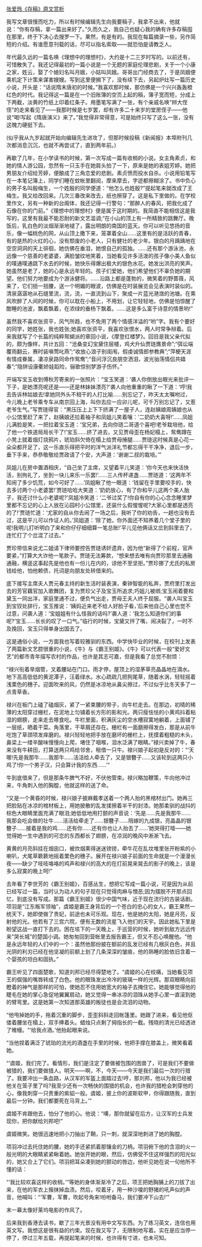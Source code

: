 [张爱玲《存稿》原文赏析](https://www.vrrw.net/wx/9925.html)

我写文章很慢而吃力，所以有时候编辑先生向我要稿子，我拿不出来，他就说：“你有存稿，拿一篇出来好了。”久而久之，我自己也疑心我的确有许多存稿囤在那里，终于下决心去搜罗一下。果然，有是有的。我现在每篇摘录一些，另作简短的介绍。有谁愿意刊载的话，尽可以指名索取——就恐怕是请教乏人。

年代最久远的一篇名唤《理想中的理想村》，大约是十二三岁时写的。以前还有，可惜散失了。我还记得最初的一篇小说是一个无题的家庭伦理悲剧，关于一个小康之家，姓云，娶了个媳妇名叫月娥，小姑叫凤娥。哥哥出门经商去了，于是凤娥便乘机定下计策来谋害嫂嫂。写到这里便搁下了，没有续下去，另起炉灶写一篇历史小说，开头是：“话说隋末唐初的时候。”我喜欢那时候，那仿佛是一个兴兴轰轰橙红色的时代。我记得这一篇是在一个旧账簿的空页上起的稿，簿子宽而短，分成上下两截，淡黄的竹纸上印着红条子。用墨笔写满了一张，有个亲戚名唤“辫大侄侄”的走来看见了——我那时候是七岁罢，却有许多二十来岁的堂房侄子——他说“喝!写起《隋唐演义》来了。”我觉得非常得意，可是始终只写了这么一张，没有这魄力硬挺下去。

(似乎我从九岁起就开始向编辑先生进攻了，但那时候投稿《新闻报》本埠附刊几次都消息沉沉，也就不再尝试了，直到两年前。)



再歇了几年，在小学读书的时候，第一次写成一篇有收梢的小说。女主角素贞，和她的情人游公园，忽然有一只玉手在她肩头拍了一下，原来是她的表姐芳婷。她把男朋友介绍给芳婷，便酿成了三角恋爱的悲剧。素贞愤而投水自杀。小说用铅笔写在一本笔记簿上，同学们睡在蚊帐里翻阅，摩来摩去，字迹都擦糊涂了。书中负心的男子名叫殷梅生，一个姓殷的同学便道：“他怎么也姓殷?”提起笔来就改成了王梅生。我又给改回来。几次三番改来改去，纸也擦穿了。这是私下里做的。在学校里作文，另有一种新的台阁体，我还记得一行警句：“那醉人的春风，把我化成了石像在你的门前。”《理想中的理想村》便是属于这时期的。我简直不能相信这是我写的，这里有我最不能忍耐的新文艺滥调;“在小山的顶上有一所精致的跳舞厅。晚饭后，乳白色的淡烟渐渐地褪了，露出明朗的南国的蓝天。你可以听见悠扬的音乐，像一幅桃色的网，从山顶上撒下来，笼罩着全山……这里有的是活跃的青春，有的是热的火红的心，没有颓废的小老人，只有健壮的老少年。银白的月踽踽地在空空洞洞的天上徘徊，她仿佛在垂泪，她恨自己的孤独。……还有那个游泳池，永远像一个慈善的老婆婆，满脸皱纹地笑着，当她看见许多活泼的孩子像小美人鱼似的噗通噗通跳下水去的时候，她快乐得爆出极大的银色水花。她发出洪亮的笑声。她虽然是老了，她的心是永远年轻的。孩子们爱她，他们希望他们不辜负她的期望。他们努力地要成为个游泳健将。……沿路上都是蓬勃的，微笑着的野蔷薇，风来了，它们扭一扭腰，送一个明媚的眼波，仿佛是在时装展览会见表演时装似的。清泉潺潺地从石缝里流，流，流，一直流到山下，聚成一片蓝光滟潋的池塘。在熏风吹醉了人间的时候，你可以耽在小船上，不用划，让它轻轻地，仿佛是怕惊醒了酣睡的池波，飘着飘着，在浓绿的垂杨下飘着。……这是多么富于诗意的情景哟!”

虽然我不喜欢张资平，风气所趋，也不免用了两个情感洋溢的“哟”字。我有个要好的同学，她姓张，我也姓张;她喜欢张资平，我喜欢张恨水，两人时常争辩着。后来我就写了个长篇的纯粹鸳蝴派的章回小说，《摩登红楼梦》。回目是我父亲代拟的，颇为像样，共计五回：“沧桑变幻宝黛住层楼，鸡犬升仙贾琏膺景命”;“弭讼端覆雨翻云，赛时装嗔莺叱燕”;“收放心浪子别闺闱，假虔诚情郎参教典”;“萍梗天涯有情成眷属，凄凉泉路同命作鸳鸯”;“音问浮沉良朋空洒泪，波光骀荡情侣共嬉春”;“隐阱设康衢娇娃蹈险，骊歌惊别梦游子伤怀。”

开端写宝玉收到傅秋芳寄来的一张照片：“宝玉笑道：‘袭人你倒放出眼光来批评一下子，是她漂亮呢还是——还是林妹妹漂亮?’袭人向他重重的瞅了一下道：‘哼!我去告诉林姑娘去!拿她同外头不相干的人打比喻……别忘记了，昨天太太嘱咐过，今儿晚上老爷乘专车从南京回上海，叫你去应一应卯儿呢，可千万别忘记了，又惹老爷生气。”写贾琏得官：“黑压压上上下下挤满了一屋子人，连赵姨娘周姨娘也从小公馆里赶了来了，赵姨娘还拉着袖子和凤姐儿笑着嚷：‘二奶奶大喜呀!’……凤姐儿满脸是笑，一把拉着宝玉道：‘宝兄弟，去向你琏二哥道个喜吧!老爷栽培他，给了他一个铁道局局长干了!’宝玉……挤了进去，又见贾母歪在杨妃榻上，鸳鸯蹲在小凳上就着烟灯烧鸦片，琥珀斜欠倚在榻上给贾母捶腿……贾琏这时候真是心花一朵朵都开足了，这一乐直乐得把平时的洋气派洋礼节都忘得干干净净，退后一步，垂下手来，恭恭敬敬给贾政请了个安，大声道：‘谢谢二叔的栽培。’”

凤姐儿在房中置酒相庆，“自己坐了主席，又望着平儿笑道：‘你今天也来快活快活，别拘礼了，坐到一块儿来乐一乐罢!’……三人传杯递盏……贾琏道：‘这两年不知闹了多少饥荒，如今可好了……’凤姐瞅了他一眼道：‘钱留在手里要咬手的，快去多讨两个小老婆罢!’贾琏哈哈大笑道：‘奶奶放心，有了你和平儿这两个美人胎子，我还讨什么小老婆呢?’凤姐冷笑道：‘二爷过奖了!你自有你的心心念念睡里梦里都不忘记的心上人放在沁园村小公馆里，还装什么假惺惺呢?大家心里都是透亮的了!’贾琏忙道：‘尤家的自从你去闹了一场之后，我听了你的劝告，一趟也没有去过，这是平儿可以作证人的。’凤姐道：‘除了她，你外面还不知养着几个堂子里的呢!我明儿打听明白了来和你仔仔细细算一笔总账!’平儿见他俩话又岔到斜里去了，连忙打了个岔混了过去。”

贾珍带信来说尤二姐请下律师要控告贾琏诱奸遗弃，因为他“新得了个前程，官声要紧，”打算大大诈他一笔款子。贾琏无法筹款，“想来想去唯有向贾珍那里去通融通融，横竖这事起先是他也有一份儿在内的，谅他不至坚拒。”贾珍挪了尤氏的私房钱给他，怕他赖债，托词是向朋友处转借来的。

底下接写主席夫人贾元春主持的新生活时装表演，秦钟智能的私奔，贾府里打发出去的芳官藕官加入歌舞团，复为贾珍父子及宝玉所追求;巧姐儿被绑;宝玉闹着要和黛玉一同出洋，家庭里通不过，便负气出走，贾母王夫人终于屈服。“袭人叫宝玉到宝钗处辞行，宝玉推说：‘姨妈近来老不给人好脸子看，’后来他自己心里也觉不过意，问袭人道：‘宝姐姐有什么怪我的话吗?’袭人道：‘我怎么知道你们的事呢?’宝玉……长长的叹了一口气。”临行的时候，宝黛又拌了嘴，闹决裂了，一时不及挽回，宝玉只得单身出国去了。

这是通俗小说，一方面我也写着较雅驯的东西。中学快毕业的时候，在校刊上发表了两篇新文艺腔很重的小说，《牛》与《霸王别姬》。《牛》可以代表一般“爱好文艺”的都市青年描写农村的作品，也许是其志可嘉，但是我看了总觉不耐烦：

“禄兴衔着旱烟管，叉着腰站在门口。雨才停，屋顶上的湿茅草亮晶晶地在滴水。地下高高低低的黄泥潭子，汪着绿水。水心疏疏几把狗尾草，随着水涡，轻轻摇着浅栗色的穗子。迎面吹来的风，仍然是冰凉地从鼻尖擦过，不过似乎比冬天多了一点青草香。

禄兴在板门上磕了磕烟灰，紧了一紧束腰的带子，向牛栏走去。在那边，初晴的稀薄的太阳穿过栅栏，在泥地上匀铺着长方形的影和光。两只瘦怯怯的小黄鸡抖着粘湿的翅膀，走来走去啄食吃。牛栏里面，积满灰尘的空水槽寂寞地躺着，上面铺了一层纸，晒着干菜。角落里，干草屑还存在。栅栏有一面磨擦得发白，那是从前牛吃饱了草颈项发痒磨的。禄兴轻轻地把手放在磨坏的栅栏上，抚摸着粗糙的木头，鼻梁上一缕辛酸味慢慢向上爬，堵住了咽喉，泪水泛满了眼睛。”禄兴卖掉了牛，春来没有牛耕田，打算送两只鸡给邻舍，租借一只牛。禄兴娘子起初是反对的：“‘天哪!先是我那牛……我那牛……活活给人牵去了，又是银簪子……又该轮到这两只小鸡了!你一个男子汉，只会算计我的东西……’”

牛到底借来了，但是那条牛脾气不好，不伏他管束。禄兴略加鞭策，牛向他冲过来，牛角刺入他的胸膛，他就这样的送了命。

“又是一个黄昏的时候，禄兴娘子披麻戴孝送着一个两人抬的黑棺材出门。她再三把脸贴在冰凉的棺材板上，用她披散的乱发揉擦着半干的封漆。她那柔驯的战抖的棕色大眼睛里面充满了眼泪;她低低地用打颤的声音说：‘先是……先是我那牛……我那会吃会做的壮牛……活活给牵走了……银簪子……陪嫁的九成银，亮晶晶的银簪子……接着是我的鸡……还有你……还有你也让人抬去了……’她哭得打噎——她觉得她一生中遇到的可恋的东西都长了翅膀，在凉润的晚风中淅淅飞去。

黄黄的月亮斜挂在烟囱口，被炊烟熏得迷迷镑镑，牵牛花在乱坟堆里张开粉紫的小喇叭，犬尾草簌簌地摇着栗色的穗子。展开在禄兴娘子前面的生命就是一个漫漫长夜——缺少了吱吱咯咯的鸡声和禄兴的高大的在灯前晃来晃去的影子的晚上，该是多么寂寞的晚上呵!”

去年看了李世芳的《霸王别姬》，百感丛生，想把它写成一篇小说，可是因为从前已经写过一篇，当时认为动人的句子现在只觉得肉麻与憎恶;因为摆脱不开那点回忆，到底没有写成。那篇《霸王别姬》很少中国气味，近于现在流行的古装话剧。项羽是“江东叛军领袖”，虞姬是霸王身背后的一个苍白的忠心的女人，霸王果然一统天下，她即使做了贵妃，前途也未可乐观。现在，他是她的太阳，她是月亮，反射他的光。他若有了三宫六院，便有无数的流星飞入他们的天宇。因此她私下里是盼望这战一直打下去的。困在垓下的一天晚上，于巡营的时候，她听到敌方远远传来“哭长城”的楚国小调。她匆匆回到营帐里去报告霸王，但又不忍心唤醒他。“他是永远年轻的人们中的一个：虽然他那纷披在额前的乱发已经有几根灰白色，并且光阴的利刃已经在他坚凝的前额上划了几条深深的皱痕，他的熟睡的脸依旧含着一个婴孩的坦白和固执。”

霸王听见了四面楚歌，知道刘邦已经尽得楚地了。“虞姬的心在绞痛，当她看见项王的倔强的嘴唇转成了白色。他的眼珠发出冷冷的玻璃一样的光辉。那双眼睛向前瞪着的神气是那样的可怕，使她忍不住用她宽大的袖子去掩住它。她能够觉得他的睫毛在她的掌心急促地翼翼扇动，她又觉得一串冰凉的泪珠从她手心里一直滚到她的臂弯里。这是她第一次知道那英雄的叛徒也是会流泪的动物。

“他甩掉她的手，拖着沉重的脚步，歪歪斜斜走回帐篷里。她跟了进来，看见他伛偻着腰坐在榻上，双手捧着头。蜡烛只点剩了拇指长的一截。残晓的清光已经透进了帷幔。“‘给我点酒。’他抬起眼来说。

“当他捏着满泛了琥珀的流光的酒盏在手里的时候，他把手撑在膝盖上，微笑看着她。

“‘虞姬，我们完了。看情形，我们是注定了要做被包围的困兽了，可是我们不要做被猎的，我们要做猎人。明天——啊，不，今天——今天是我们最后一次的行猎了。我要冲出一条血路，从汉军的军盔上面踏过去!哼，那刘邦，他以为我已经被他关在笼子里了吗?我至少还有一次畅快的围猎的机会，也许我的猎枪会刺穿他的心，像我刺穿一只贵重的紫貂一般。虞姬，披上你的波斯软甲，你得跟随我，直到最后一分钟。我们都要死在马背上。’”

虞姬不肯跟他去，怕分了他的心。他说：“噢，那你就留在后方，让汉军的士兵发现你，把你献给刘邦吧!”

虞姬微笑。她很迅速地把小刀抽出了鞘，只一刺，就深深地刺进了她的胸膛。

项羽冲过去托住她的腰，她的手还紧抓着那镶金的刀柄。项羽俯下他的含泪的火一般光明的大眼睛紧紧瞅着她。她张开她的眼，然后，仿佛受不住这样强烈的阳光似的，她又合上了它们。项羽把耳朵凑到她的颤动的唇边，他听见她在说一句他所不懂的话：

“‘我比较欢喜这样的收梢。’“等她的身体渐渐冷了之后，项王把她胸脯上的刀拔了出来，在他的军衣上揩抹掉血渍。然后，咬着牙，用一种沙嗄的野猪的吼声似的声音，他喊叫：“‘军曹，军曹，吹起号角来!吩咐备马，我们要冲下山去!’”

末一幕太像好莱坞电影的作风了。

后来我到香港去读书，歇了三年光景没有用中文写东西。为了练习英文，连信也用英文写。我想这是很有益的约束。现在我又写了，无限制地写着。实在是应当停一停了，停过三年五载，再提起笔来的时候，也许得有寸进，也未可知。

